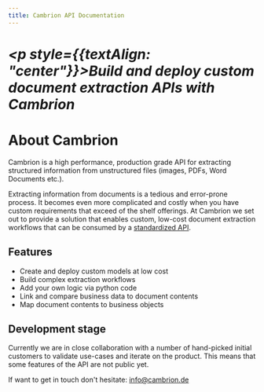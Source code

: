 ```yaml
---
title: Cambrion API Documentation
---
```


# ***<p style={{textAlign: "center"}}>Build and deploy custom document extraction APIs with Cambrion</p>***

# About Cambrion

Cambrion is a high performance, production grade API for extracting structured information from unstructured files (images, PDFs, Word Documents etc.).

Extracting information from documents is a tedious and error-prone process. It becomes even more complicated and costly when you have custom requirements that exceed of the shelf offerings. At Cambrion we set out to provide a solution that enables custom, low-cost document extraction workflows that can be consumed by a [standardized API](/api).

## Features

- Create and deploy custom models at low cost
- Build complex extraction workflows
- Add your own logic via python code
- Link and compare business data to document contents
- Map document contents to business objects

## Development stage

Currently we are in close collaboration with a number of hand-picked initial customers to validate use-cases and iterate on the product. This means that some features of the API are not public yet.

If want to get in touch don't hesitate: info@cambrion.de

